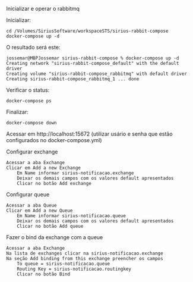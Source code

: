 Inicializar e operar o rabbitmq

Inicializar:

	cd /Volumes/SiriusSoftware/workspaceSTS/sirius-rabbit-compose
	docker-compose up -d

O resultado será este:

	jossemar@MBPJossemar sirius-rabbit-compose % docker-compose up -d              
	Creating network "sirius-rabbit-compose_default" with the default driver
	Creating volume "sirius-rabbit-compose_rabbitmq" with default driver
	Creating sirius-rabbit-compose_rabbitmq_1 ... done

Verificar o status:

	docker-compose ps 

Finalizar:

	docker-compose down

Acessar em http://localhost:15672 (utilizar usário e senha que estão configurados no docker-compose.yml)

Configurar exchange

	Acessar a aba Exchange
	Clicar em Add a new Exchange
		Em Name informar sirius-notificacao.exchange
		Deixar os demais campos com os valores default apresentados
		Clicar no botão Add exchange

Configurar queue

	Acessar a aba Queue
	Clicar em Add a new Queue
		Em Name informar sirius-notificacao.queue
		Deixar os demais campos com os valores default apresentados
		Clicar no botão Add queue
		
Fazer o bind da exchange com a queue

	Acessar a aba Exchange
	Na lista de exchanges clicar na sirius-notificacao.exchange
	Na seção Add binding from this exchange preencher os campos 
		To queue = sirius-notificacao.queue
		Routing Key = sirius-notificacao.routingkey
		Clicar no botão Bind
	